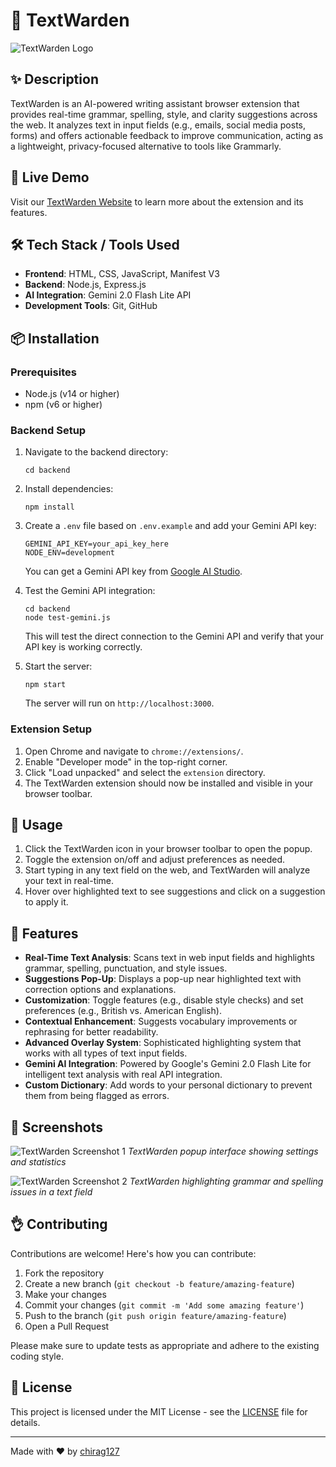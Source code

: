# 📘 TextWarden

![TextWarden Logo](https://raw.githubusercontent.com/chirag127/TextWarden/main/extension/icons/icon128.png)

## ✨ Description

TextWarden is an AI-powered writing assistant browser extension that provides real-time grammar, spelling, style, and clarity suggestions across the web. It analyzes text in input fields (e.g., emails, social media posts, forms) and offers actionable feedback to improve communication, acting as a lightweight, privacy-focused alternative to tools like Grammarly.

## 🚀 Live Demo

Visit our [TextWarden Website](https://chirag127.github.io/TextWarden/) to learn more about the extension and its features.

## 🛠️ Tech Stack / Tools Used

-   **Frontend**: HTML, CSS, JavaScript, Manifest V3
-   **Backend**: Node.js, Express.js
-   **AI Integration**: Gemini 2.0 Flash Lite API
-   **Development Tools**: Git, GitHub

## 📦 Installation

### Prerequisites

-   Node.js (v14 or higher)
-   npm (v6 or higher)

### Backend Setup

1. Navigate to the backend directory:

    ```
    cd backend
    ```

2. Install dependencies:

    ```
    npm install
    ```

3. Create a `.env` file based on `.env.example` and add your Gemini API key:

    ```
    GEMINI_API_KEY=your_api_key_here
    NODE_ENV=development
    ```

    You can get a Gemini API key from [Google AI Studio](https://ai.google.dev/).

4. Test the Gemini API integration:

    ```
    cd backend
    node test-gemini.js
    ```

    This will test the direct connection to the Gemini API and verify that your API key is working correctly.

5. Start the server:

    ```
    npm start
    ```

    The server will run on `http://localhost:3000`.

### Extension Setup

1. Open Chrome and navigate to `chrome://extensions/`.
2. Enable "Developer mode" in the top-right corner.
3. Click "Load unpacked" and select the `extension` directory.
4. The TextWarden extension should now be installed and visible in your browser toolbar.

## 🔧 Usage

1. Click the TextWarden icon in your browser toolbar to open the popup.
2. Toggle the extension on/off and adjust preferences as needed.
3. Start typing in any text field on the web, and TextWarden will analyze your text in real-time.
4. Hover over highlighted text to see suggestions and click on a suggestion to apply it.

## 🧪 Features

-   **Real-Time Text Analysis**: Scans text in web input fields and highlights grammar, spelling, punctuation, and style issues.
-   **Suggestions Pop-Up**: Displays a pop-up near highlighted text with correction options and explanations.
-   **Customization**: Toggle features (e.g., disable style checks) and set preferences (e.g., British vs. American English).
-   **Contextual Enhancement**: Suggests vocabulary improvements or rephrasing for better readability.
-   **Advanced Overlay System**: Sophisticated highlighting system that works with all types of text input fields.
-   **Gemini AI Integration**: Powered by Google's Gemini 2.0 Flash Lite for intelligent text analysis with real API integration.
-   **Custom Dictionary**: Add words to your personal dictionary to prevent them from being flagged as errors.

## 📸 Screenshots

![TextWarden Screenshot 1](https://raw.githubusercontent.com/chirag127/TextWarden/main/screenshots/screenshot1.png)
_TextWarden popup interface showing settings and statistics_

![TextWarden Screenshot 2](https://raw.githubusercontent.com/chirag127/TextWarden/main/screenshots/screenshot2.png)
_TextWarden highlighting grammar and spelling issues in a text field_

## 👌 Contributing

Contributions are welcome! Here's how you can contribute:

1. Fork the repository
2. Create a new branch (`git checkout -b feature/amazing-feature`)
3. Make your changes
4. Commit your changes (`git commit -m 'Add some amazing feature'`)
5. Push to the branch (`git push origin feature/amazing-feature`)
6. Open a Pull Request

Please make sure to update tests as appropriate and adhere to the existing coding style.

## 🏢 License

This project is licensed under the MIT License - see the [LICENSE](LICENSE) file for details.

---

Made with ❤️ by [chirag127](https://github.com/chirag127)
